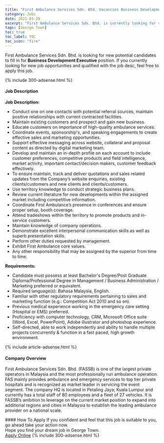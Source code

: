 ```yaml
---
title: "First Ambulance Services Sdn. Bhd. Vacancies Business Development Executive" 
category: Jobs 
date: 2021-03-29 
excerpt: "First Ambulance Services Sdn. Bhd. is currently looking for suitable person to fill in the Business Development Executive which based in George Town" 
tags: [George Town] 
toc: true 
toc_label: TOC 
toc_icon: "fire" 
--- 
```


<p>First Ambulance Services Sdn. Bhd. is looking for new potential candidates to fill in for <b>Business Development Executive</b> position. If you currently looking for new job opportunities and qualified with the job desc, feel free to apply this job.
</p>{% include 300-adsense.html %} 
<div><div><h4>Job Description</h4></div><div><div><span><div><div><strong>Job Description:</strong><ul><li>Conduct one on one contacts with potential referral sources, maintain positive relationships with current contracted facilities.</li><li>Maintain existing customers and prospect and gain new business.</li><li>Educate customers on importance of high-quality ambulance services.</li><li>Coordinate events,&#160;sponsorship's, and speaking engagements to create effective sales and marketing opportunities.</li><li>Support effective messaging across website, collateral and proposal content as directed by digital marketing team.</li><li>Develop and maintain an in-depth profile on each account to include customer preferences, competitive products and field intelligence, market activity, important contact/decision makers, customer feedback effectively.</li><li>To ensure maintain, track and deliver quotations and sales related updates from the Company&#8217;s website enquiries, existing clients/customers and new clients and clients/customers.</li><li>Use territory knowledge to conduct strategic business plans.</li><li>Review current literature for new developments within the assigned market including competitive information.</li><li>Coordinate First Ambulance&#8217;s presence in conferences and ensure proper setup, booth coverage.</li><li>Attend&#160;tradeshows&#160;within the territory to promote products and in-service customers.</li><li>Maintain knowledge of company operations.</li><li>Demonstrate excellent interpersonal communication skills as well as superb presentation skills.</li><li>Perform other duties requested by management.</li><li>Exhibit First Ambulance core values.</li><li>Any other responsibility that may be assigned by the superior from time to time.</li></ul><strong>Requirements:</strong><ul><li>Candidate must possess at least Bachelor's Degree/Post Graduate Diploma/Professional Degree in Management / Business Administration / Marketing preferred or equivalent.</li><li>Required language(s):&#160;Bahasa Malaysia, English.</li><li>Familiar with other regulatory requirements pertaining to sales and marketing function (e.g.: Competition Act 2010 and so on).</li><li>Previous medical experience working in the emergency care setting (Hospital or EMS) preferred.</li><li>Proficiency with computer technology, CRM, Microsoft Office suite (Word, Excel, PowerPoint), Adobe illustrator and photoshop experience.</li><li>Self-directed, able to work independently and ability to handle multiple projects concurrently &amp; function in a fast paced, high growth environment.</li></ul></div></div></span></div></div></div> 
{% include article-adsense.html %} 
<div><div><h4>Company Overview</h4></div><div><div><span><div><p>First Ambulance Services Sdn. Bhd. (FASSB) is one of the largest private operators in Malaysia and the most professionally run ambulance operation. FAS mainly provides ambulance and emergency services to top tier private hospitals and is recognized as market leader in servicing the event segment. The company HQ is located in Petaling Jaya; Kuala Lumpur and currently has a total staff of 80 employees and a fleet of 27 vehicles. It is FASSB&#8217;s ambition to leverage on the current market position to expand into additional regions and cities in Malaysia to establish the leading ambulance provider on a national scale.</p></div></span></div></div></div> 
#### How To Apply 
If you confident and feel that this job is suitable to you, go ahead take your action now. <br/> 
Hope you find your dream job in George Town. <br/> 
<a href="https://www.jobstreet.com.my/en/job/business-development-executive-4510421?jobId=jobstreet-my-job-4510421&" class="btn btn--info" target="_blank" rel="nofollow noopenner">Apply Online</a> 
{% include 300-adsense.html %} 